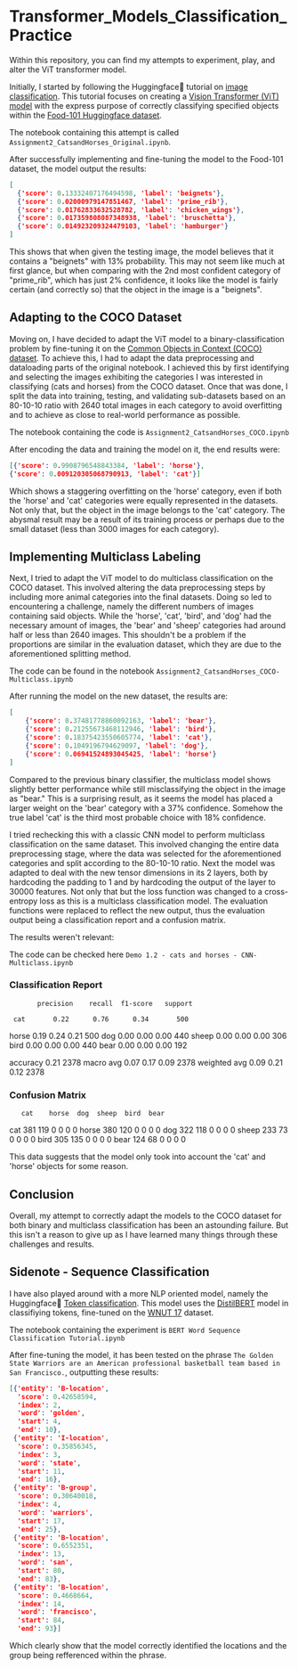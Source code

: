 # Transformer_Models_Classification_Practice

Within this repository, you can find my attempts to experiment, play, and alter the ViT transformer model.

Initially, I started by following the Huggingface🤗 tutorial on [image classification](https://huggingface.co/docs/transformers/tasks/image_classification). This tutorial focuses on creating a [Vision Transformer (ViT) model](https://huggingface.co/docs/transformers/model_doc/vit) with the express purpose of correctly classifying specified objects within the [Food-101 Huggingface dataset](https://huggingface.co/datasets/food101).

The notebook containing this attempt is called `Assignment2_CatsandHorses_Original.ipynb`.

After successfully implementing and fine-tuning the model to the Food-101 dataset, the model output the results:

```json
[
  {'score': 0.13332407176494598, 'label': 'beignets'},
  {'score': 0.02000979147851467, 'label': 'prime_rib'},
  {'score': 0.01762833632528782, 'label': 'chicken_wings'},
  {'score': 0.017359808087348938, 'label': 'bruschetta'},
  {'score': 0.014923209324479103, 'label': 'hamburger'}
]
```

This shows that when given the testing image, the model believes that it contains a "beignets" with 13% probability. This may not seem like much at first glance, but when comparing with the 2nd most confident category of "prime_rib", which has just 2% confidence, it looks like the model is fairly certain (and correctly so) that the object in the image is a "beignets".

## Adapting to the COCO Dataset

Moving on, I have decided to adapt the ViT model to a binary-classification problem by fine-tuning it on the [Common Objects in Context (COCO) dataset](https://cocodataset.org/). To achieve this, I had to adapt the data preprocessing and dataloading parts of the original notebook. I achieved this by first identifying and selecting the images exhibiting the categories I was interested in classifying (cats and horses) from the COCO dataset. Once that was done, I split the data into training, testing, and validating sub-datasets based on an 80-10-10 ratio with 2640 total images in each category to avoid overfitting and to achieve as close to real-world performance as possible.

The notebook containing the code is `Assignment2_CatsandHorses_COCO.ipynb`

After encoding the data and training the model on it, the end results were:
```json
[{'score': 0.9908796548843384, 'label': 'horse'},
{'score': 0.009120305068790913, 'label': 'cat'}]
```

Which shows a staggering overfitting on the 'horse' category, even if both the 'horse' and 'cat' categories were equally represented in the datasets. Not only that, but the object in the image belongs to the 'cat' category. The abysmal result may be a result of its training process or perhaps due to the small dataset (less than 3000 images for each category).

## Implementing Multiclass Labeling

Next, I tried to adapt the ViT model to do multiclass classification on the COCO dataset. This involved altering the data preprocessing steps by including more animal categories into the final datasets. Doing so led to encountering a challenge, namely the different numbers of images containing said objects. While the 'horse', 'cat', 'bird', and 'dog' had the necessary amount of images, the 'bear' and 'sheep' categories had around half or less than 2640 images. This shouldn't be a problem if the proportions are similar in the evaluation dataset, which they are due to the aforementioned splitting method.

The code can be found in the notebook `Assignment2_CatsandHorses_COCO-Multiclass.ipynb`

After running the model on the new dataset, the results are:

```json
[
    {'score': 0.37481778860092163, 'label': 'bear'},
    {'score': 0.21255673468112946, 'label': 'bird'},
    {'score': 0.18375423550605774, 'label': 'cat'},
    {'score': 0.1049196794629097, 'label': 'dog'},
    {'score': 0.06941524893045425, 'label': 'horse'}
]
```


Compared to the previous binary classifier, the multiclass model shows slightly better performance while still misclassifying the object in the image as "bear." This is a surprising result, as it seems the model has placed a larger weight on the 'bear' category with a 37% confidence. Somehow the true label 'cat' is the third most probable choice with 18% confidence.

I tried rechecking this with a classic CNN model to perform multiclass classification on the same dataset. This involved changing the entire data preprocessing stage, where the data was selected for the aforementioned categories and split according to the 80-10-10 ratio. Next the model was adapted to deal with the new tensor dimensions in its 2 layers, both by hardcoding the padding to 1 and by hardcoding the output of the layer to 30000 features. Not only that but the loss function was changed to a cross-entropy loss as this is a multiclass classification model. The evaluation functions were replaced to reflect the new output, thus the evaluation output being a classification report and a confusion matrix.

The results weren't relevant:

The code can be checked here `Demo 1.2 - cats and horses - CNN-Multiclass.ipynb`

### Classification Report

           precision    recall  f1-score   support

     cat       0.22      0.76      0.34       500
   horse       0.19      0.24      0.21       500
     dog       0.00      0.00      0.00       440
   sheep       0.00      0.00      0.00       306
    bird       0.00      0.00      0.00       440
    bear       0.00      0.00      0.00       192

accuracy                           0.21      2378
macro avg      0.07      0.17      0.09      2378
weighted avg   0.09      0.21      0.12      2378


### Confusion Matrix

       cat    horse  dog  sheep  bird  bear
cat    381     119   0     0     0       0
horse  380     120   0     0     0       0
dog    322     118   0     0     0       0 
sheep  233      73   0     0     0       0
bird   305     135   0     0     0       0
bear   124      68   0     0     0       0


This data suggests that the model only took into account the 'cat' and 'horse' objects for some reason.

## Conclusion

Overall, my attempt to correctly adapt the models to the COCO dataset for both binary and multiclass classification has been an astounding failure. But this isn't a reason to give up as I have learned many things through these challenges and results.


## Sidenote - Sequence Classification

I have also played around with a more NLP oriented model, namely the Huggingface🤗 [Token classification](https://huggingface.co/docs/transformers/tasks/token_classification). This model uses the [DistilBERT](https://huggingface.co/distilbert-base-uncased) model in classifiying tokens, fine-tuned on the [WNUT 17](https://huggingface.co/datasets/wnut_17) dataset.

The notebook containing the experiment is `BERT Word Sequence Classification Tutorial.ipynb`

After fine-tuning the model, it has been tested on the phrase `The Golden State Warriors are an American professional basketball team based in San Francisco.`, outputting these results:
```json
[{'entity': 'B-location',
  'score': 0.42658594,
  'index': 2,
  'word': 'golden',
  'start': 4,
  'end': 10},
 {'entity': 'I-location',
  'score': 0.35856345,
  'index': 3,
  'word': 'state',
  'start': 11,
  'end': 16},
 {'entity': 'B-group',
  'score': 0.30640018,
  'index': 4,
  'word': 'warriors',
  'start': 17,
  'end': 25},
 {'entity': 'B-location',
  'score': 0.6552351,
  'index': 13,
  'word': 'san',
  'start': 80,
  'end': 83},
 {'entity': 'B-location',
  'score': 0.4668664,
  'index': 14,
  'word': 'francisco',
  'start': 84,
  'end': 93}]
```
  Which clearly show that the model correctly identified the locations and the group being refferenced within the phrase.
